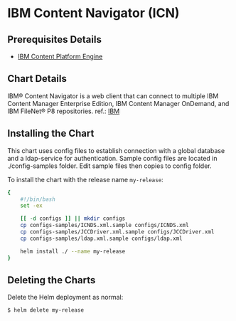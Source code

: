 # IBM Content Navigator (ICN)

## Prerequisites Details
- [IBM Content Platform Engine](https://github.com/origoss/ibm-content-platform-engine)

## Chart Details
IBM® Content Navigator is a web client that can connect to multiple IBM Content Manager Enterprise Edition, IBM Content Manager OnDemand, and IBM FileNet® P8 repositories.
ref.: [IBM](https://www.ibm.com/support/knowledgecenter/en/SSEUEX_3.0.4/com.ibm.installingeuc.doc/eucao002.htm)

## Installing the Chart
This chart uses config files to establish connection with a global database and a ldap-service for authentication. Sample config files are located in ./config-samples folder. Edit sample files then copies to config folder.

To install the chart with the release name `my-release`:
```bash
{
    #!/bin/bash
    set -ex

    [[ -d configs ]] || mkdir configs
    cp configs-samples/ICNDS.xml.sample configs/ICNDS.xml
    cp configs-samples/JCCDriver.xml.sample configs/JCCDriver.xml
    cp configs-samples/ldap.xml.sample configs/ldap.xml

    helm install ./ --name my-release
}
```

## Deleting the Charts

Delete the Helm deployment as normal:

```
$ helm delete my-release
```